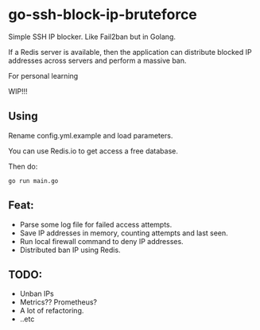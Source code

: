 # go-ssh-block-ip-bruteforce
Simple SSH IP blocker. Like Fail2ban but in Golang.

If a Redis server is available, then the application can distribute blocked IP addresses across servers and perform a massive ban.

For personal learning

WIP!!!

## Using
Rename config.yml.example and load parameters.

You can use Redis.io to get access a free database.

Then do:  
```
go run main.go
```

## Feat:
- Parse some log file for failed access attempts.
- Save IP addresses in memory, counting attempts and last seen.
- Run local firewall command to deny IP addresses.
- Distributed ban IP using Redis.

## TODO:
- Unban IPs
- Metrics?? Prometheus?
- A lot of refactoring.
- ..etc
